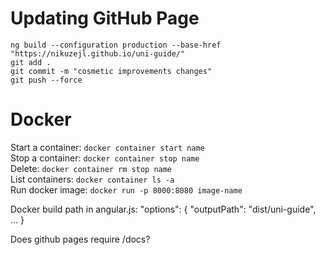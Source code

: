 # Updating GitHub Page
`ng build --configuration production --base-href "https://nikuzejl.github.io/uni-guide/"`  
`git add .`  
`git commit -m "cosmetic improvements changes"`  
`git push --force`  

# Docker
Start a container: `docker container start name`  
Stop a container: `docker container stop name`  
Delete: `docker container rm stop name`  
List containers: `docker container ls -a`  
Run docker image: `docker run -p 8000:8080 image-name`  

Docker build path in angular.js:
          "options": {
            "outputPath": "dist/uni-guide",
             ...
            }

Does github pages require /docs?


